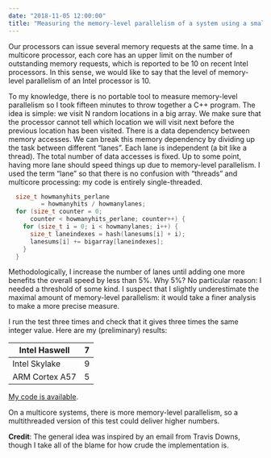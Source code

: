 ```yaml
---
date: "2018-11-05 12:00:00"
title: "Measuring the memory-level parallelism of a system using a small C++ program?"
---
```




Our processors can issue several memory requests at the same time. In a multicore processor, each core has an upper limit on the number of outstanding memory requests, which is reported to be 10 on recent Intel processors. In this sense, we would like to say that the level of memory-level parallelism of an Intel processor is 10.

To my knowledge, there is no portable tool to measure memory-level parallelism so I took fifteen minutes to throw together a C++ program. The idea is simple: we visit N random locations in a big array. We make sure that the processor cannot tell which location we will visit next before the previous location has been visited. There is a data dependency between memory accesses. We can break this memory dependency by dividing up the task between different &ldquo;lanes&rdquo;. Each lane is independent (a bit like a thread). The total number of data accesses is fixed. Up to some point, having more lane should speed things up due to memory-level parallelism. I used the term &ldquo;lane&rdquo; so that there is no confusion with &ldquo;threads&rdquo; and multicore processing: my code is entirely single-threaded.
```C
  size_t howmanyhits_perlane
         = howmanyhits / howmanylanes;
  for (size_t counter = 0;
      counter < howmanyhits_perlane; counter++) {
    for (size_t i = 0; i < howmanylanes; i++) {
      size_t laneindexes = hash(lanesums[i] + i);
      lanesums[i] += bigarray[laneindexes];
    }
  }
```


Methodologically, I increase the number of lanes until adding one more benefits the overall speed by less than 5%. Why 5%? No particular reason: I needed a threshold of some kind. I suspect that I slightly underestimate the maximal amount of memory-level parallelism: it would take a finer analysis to make a more precise measure.

I run the test three times and check that it gives three times the same integer value. Here are my (preliminary) results:

Intel Haswell            |7                        |
-------------------------|-------------------------|
Intel Skylake            |9                        |
ARM Cortex A57           |5                        |


[My code is available](https://github.com/lemire/Code-used-on-Daniel-Lemire-s-blog/tree/master/2018/11/05).

On a multicore systems, there is more memory-level parallelism, so a multithreaded version of this test could deliver higher numbers.

__Credit__: The general idea was inspired by an email from Travis Downs, though I take all of the blame for how crude the implementation is.

